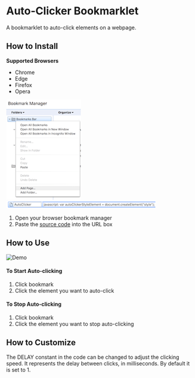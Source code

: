 # Auto-Clicker Bookmarklet #
A bookmarklet to auto-click elements on a webpage.

## How to Install ##
**Supported Browsers**
* Chrome
* Edge
* Firefox
* Opera

![Install Step 1](img/install1.png)
![Install Step 2](img/install2.png)
1. Open your browser bookmark manager
2. Paste the [source code](AutoClicker.js) into the URL box

## How to Use ##
![Demo](https://i.imgur.com/dUyV3Np.gif)
#### To Start Auto-clicking ####
1. Click bookmark
2. Click the element you want to auto-click

#### To Stop Auto-clicking ####
1. Click bookmark
2. Click the element you want to stop auto-clicking

## How to Customize ##
The DELAY constant in the code can be changed to adjust the clicking speed. It
represents the delay between clicks, in milliseconds. By default it is set to
1.
